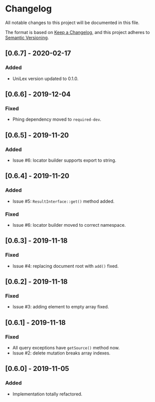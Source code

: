 # Changelog
All notable changes to this project will be documented in this file.

The format is based on [Keep a Changelog](https://keepachangelog.com/en/1.0.0/),
and this project adheres to [Semantic Versioning](https://semver.org/spec/v2.0.0.html).

## [0.6.7] - 2020-02-17
### Added
- UniLex version updated to 0.1.0.

## [0.6.6] - 2019-12-04
### Fixed
- Phing dependency moved to `required-dev`.

## [0.6.5] - 2019-11-20
### Added
- Issue #6: locator builder supports export to string.

## [0.6.4] - 2019-11-20
### Added
- Issue #5: `ResultInterface::get()` method added.
### Fixed
- Issue #6: locator builder moved to correct namespace.

## [0.6.3] - 2019-11-18
### Fixed
- Issue #4: replacing document root with `add()` fixed.

## [0.6.2] - 2019-11-18
### Fixed
- Issue #3: adding element to empty array fixed.

## [0.6.1] - 2019-11-18
### Fixed
- All query exceptions have `getSource()` method now.
- Issue #2: delete mutation breaks array indexes. 

## [0.6.0] - 2019-11-05
### Added
- Implementation totally refactored.
